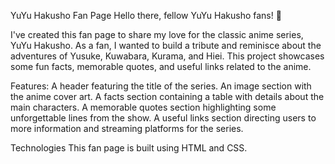 YuYu Hakusho Fan Page
Hello there, fellow YuYu Hakusho fans! 👋

I've created this fan page to share my love for the classic anime series, YuYu Hakusho. As a fan, I wanted to build a tribute and reminisce about the adventures of Yusuke, Kuwabara, Kurama, and Hiei. This project showcases some fun facts, memorable quotes, and useful links related to the anime.

Features:
A header featuring the title of the series.
An image section with the anime cover art.
A facts section containing a table with details about the main characters.
A memorable quotes section highlighting some unforgettable lines from the show.
A useful links section directing users to more information and streaming platforms for the series.

Technologies
This fan page is built using HTML and CSS.
